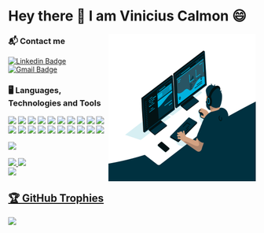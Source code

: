 # Hey there 👋 I am Vinicius Calmon 😄

<img align="right" alt="cmulay | Read Book" src="https://github.com/MeIzSaiPranav/MeIzSaiPranav/blob/main/gifs/multi.gif" width="300" height="300" />

### 📬 Contact me

[![Linkedin Badge](https://img.shields.io/badge/-LinkedIn-blue?style=for-the-badge&logo=Linkedin&logoColor=white&link=https://https://www.linkedin.com/in/viniciusfcalmon/)](https://www.linkedin.com/in/viniciusfcalmon/)[![Gmail Badge](https://img.shields.io/badge/-Gmail-c14438?style=for-the-badge&logo=Gmail&logoColor=white&link=mailto:viniciuscalmon1@gmail.com)](mailto:viniciuscalmon1@gmail.com)

### 🖥 Languages, Technologies and Tools

![](https://img.shields.io/badge/-VISUAL%20STUDIO%20CODE-blue)
![](https://img.shields.io/badge/-INTELLIJ-pink)
![](https://img.shields.io/badge/-SPRING%20TOOL-brightgreen)
![](https://img.shields.io/badge/-JAVA-red)
![](https://img.shields.io/badge/-SQL-blue)
![](https://img.shields.io/badge/-NOSQL-green)
![](https://img.shields.io/badge/-HTML-orange)
![](https://img.shields.io/badge/-JAVASCRIPT-yellow)
![](https://img.shields.io/badge/-OPENSHIFT-red)
![](https://img.shields.io/badge/-TYPESCRIPT-green)
![](https://img.shields.io/badge/-REACTJS-red)
![](https://img.shields.io/badge/-GOOGLE%20KUBERNETES%20ENGINE(GKE)-blue)
![](https://img.shields.io/badge/-CSS-blue)
![](https://img.shields.io/badge/-WEBSTORM-orange)
![](https://img.shields.io/badge/-DOCKER-yellow)
![](https://img.shields.io/badge/-ELASTICSEARCH-brightblue)
![](https://img.shields.io/badge/-ORACLE-blue)
![](https://img.shields.io/badge/-MYSQL-green)
![](https://img.shields.io/badge/-DBEAVER-red)
![](https://img.shields.io/badge/-KEYCLOAK-yellow)

  
<p align="left">
<img src="https://readme-typing-svg.herokuapp.com?color=F77247&width=420&lines=A+Passionate+Developer+From+Brazil%E2%9C%8C%EF%B8%8F;Working+In+SulAmérica+Team%E2%9D%A4%EF%B8%8F">
</p>

<div align="left">
  <a href="https://github.com/ViniciusCalmon">
  <img height="180em" src="https://github-readme-stats.vercel.app/api?username=ViniciusCalmon&show_icons=true&theme=dracula&include_all_commits=true&count_private=true&cache_seconds=1800"/>
    <img height="180em" src="https://github-readme-stats.vercel.app/api/top-langs/?username=ViniciusCalmon&layout=compact&langs_count=7&theme=dracula&cache_seconds=1800"/>
    
</div>
    <div align="left">
    <img src="https://github-readme-streak-stats.herokuapp.com/?user=ViniciusCalmon&theme=dark">
    </div>
    <h2>🏆 GitHub Trophies</h2>
    <img src="https://github-profile-trophy.vercel.app/?username=ViniciusCalmon&theme=nord&column=7" >
